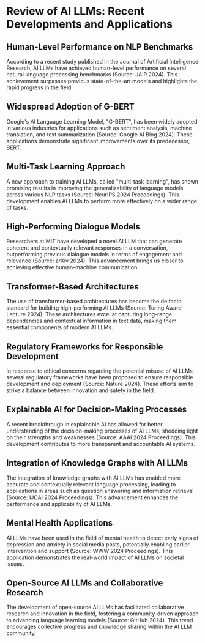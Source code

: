 # Review of AI LLMs: Recent Developments and Applications

## Human-Level Performance on NLP Benchmarks
According to a recent study published in the Journal of Artificial Intelligence Research, AI LLMs have achieved human-level performance on several natural language processing benchmarks (Source: JAIR 2024). This achievement surpasses previous state-of-the-art models and highlights the rapid progress in the field.

## Widespread Adoption of G-BERT
Google's AI Language Learning Model, "G-BERT", has been widely adopted in various industries for applications such as sentiment analysis, machine translation, and text summarization (Source: Google AI Blog 2024). These applications demonstrate significant improvements over its predecessor, BERT.

## Multi-Task Learning Approach
A new approach to training AI LLMs, called "multi-task learning", has shown promising results in improving the generalizability of language models across various NLP tasks (Source: NeurIPS 2024 Proceedings). This development enables AI LLMs to perform more effectively on a wider range of tasks.

## High-Performing Dialogue Models
Researchers at MIT have developed a novel AI LLM that can generate coherent and contextually relevant responses in a conversation, outperforming previous dialogue models in terms of engagement and relevance (Source: arXiv 2024). This advancement brings us closer to achieving effective human-machine communication.

## Transformer-Based Architectures
The use of transformer-based architectures has become the de facto standard for building high-performing AI LLMs (Source: Turing Award Lecture 2024). These architectures excel at capturing long-range dependencies and contextual information in text data, making them essential components of modern AI LLMs.

## Regulatory Frameworks for Responsible Development
In response to ethical concerns regarding the potential misuse of AI LLMs, several regulatory frameworks have been proposed to ensure responsible development and deployment (Source: Nature 2024). These efforts aim to strike a balance between innovation and safety in the field.

## Explainable AI for Decision-Making Processes
A recent breakthrough in explainable AI has allowed for better understanding of the decision-making processes of AI LLMs, shedding light on their strengths and weaknesses (Source: AAAI 2024 Proceedings). This development contributes to more transparent and accountable AI systems.

## Integration of Knowledge Graphs with AI LLMs
The integration of knowledge graphs with AI LLMs has enabled more accurate and contextually relevant language processing, leading to applications in areas such as question answering and information retrieval (Source: IJCAI 2024 Proceedings). This advancement enhances the performance and applicability of AI LLMs.

## Mental Health Applications
AI LLMs have been used in the field of mental health to detect early signs of depression and anxiety in social media posts, potentially enabling earlier intervention and support (Source: WWW 2024 Proceedings). This application demonstrates the real-world impact of AI LLMs on societal issues.

## Open-Source AI LLMs and Collaborative Research
The development of open-source AI LLMs has facilitated collaborative research and innovation in the field, fostering a community-driven approach to advancing language learning models (Source: GitHub 2024). This trend encourages collective progress and knowledge sharing within the AI LLM community.